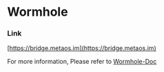 # Wormhole

### Link
[https://bridge.metaos.im](https://bridge.metaos.im)

For more information, Please refer to [Wormhole-Doc](https://book.wormholenetwork.com)